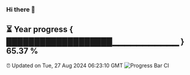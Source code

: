 ### Hi there 👋
⏳ Year progress { ███████████████████▁▁▁▁▁▁▁▁▁▁▁ } 65.37 %
---
⏰ Updated on Tue, 27 Aug 2024 06:23:10 GMT
![Progress Bar CI](https://github.com/liununu/liununu/workflows/Progress%20Bar%20CI/badge.svg)
